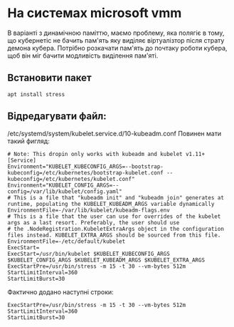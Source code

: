 # На системах microsoft vmm
В варіанті з динамічною паміттю, маємо проблему, яка полягіє в тому, що кубернетіс не бачить пам'ять яку виділяє віртуалізтор після страту демона кубера. Потрібно розкачати пам'ять до почтаку роботи кубера, щоб він міг бачити модливість виділення пам'яті.

## Встановити пакет
`apt install stress`

## Відредагувати файл:
/etc/systemd/system/kubelet.service.d/10-kubeadm.conf
Повинен мати такий фигляд:
```
# Note: This dropin only works with kubeadm and kubelet v1.11+
[Service]
Environment="KUBELET_KUBECONFIG_ARGS=--bootstrap-kubeconfig=/etc/kubernetes/bootstrap-kubelet.conf --kubeconfig=/etc/kubernetes/kubelet.conf"
Environment="KUBELET_CONFIG_ARGS=--config=/var/lib/kubelet/config.yaml"
# This is a file that "kubeadm init" and "kubeadm join" generates at runtime, populating the KUBELET_KUBEADM_ARGS variable dynamically
EnvironmentFile=-/var/lib/kubelet/kubeadm-flags.env
# This is a file that the user can use for overrides of the kubelet args as a last resort. Preferably, the user should use
# the .NodeRegistration.KubeletExtraArgs object in the configuration files instead. KUBELET_EXTRA_ARGS should be sourced from this file.
EnvironmentFile=-/etc/default/kubelet
ExecStart=
ExecStart=/usr/bin/kubelet $KUBELET_KUBECONFIG_ARGS $KUBELET_CONFIG_ARGS $KUBELET_KUBEADM_ARGS $KUBELET_EXTRA_ARGS
ExecStartPre=/usr/bin/stress -m 15 -t 30 --vm-bytes 512m
StartLimitInterval=360
StartLimitBurst=30
```
Фактично додано наступні строки:
```
ExecStartPre=/usr/bin/stress -m 15 -t 30 --vm-bytes 512m
StartLimitInterval=360
StartLimitBurst=30
```
